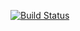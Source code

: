 

[![Build Status](https://travis-ci.org/Samppaa/ratebeer.png)](https://travis-ci.org/Samppaa/ratebeer)

